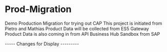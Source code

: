 # Prod-Migration
 Demo Production Migration for trying out CAP
 This project is initiated from Pietro and Mathias
 Product Data will be collected from ES5 Gateway
 Product Data is also coming in from API Business Hub Sandbox from SAP

 ----- Changes for Display ---------